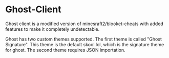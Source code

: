 # Ghost-Client
Ghost client is a modified version of minesraft2/blooket-cheats with added features to make it completely undetectable.

Ghost has two custom themes supported. The first theme is called "Ghost Signature". This theme is the default skool.lol, which is the signature theme for ghost. The second theme requires JSON importation. 
